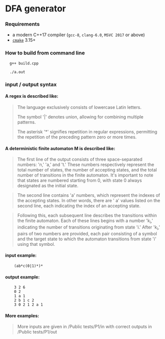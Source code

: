 # DFA generator

[//]: # (### Deterministic Finite Automaton Generator and converter C++)

### Requirements
* a modern C++17 compiler (`gcc-8`, `clang-6.0`, `MSVC 2017` or above)
* [`cmake`](https://cmake.org) 3.15+

### How to build from command line



```shell
  g++ build.cpp
```

```shell
  ./a.out 
```

### input / output syntax 

#### A regex is described like: 

> The language exclusively consists of lowercase Latin letters.
>
> The symbol '|' denotes union, allowing for combining multiple patterns.
>
> The asterisk '*' signifies repetition in regular expressions, permitting the repetition of the
> preceding pattern zero or more times.

#### A deterministic finite automaton M is described like: 

> The first line of the output consists of three space-separated numbers: 'n,' 'a,' and 't.' These numbers respectively
> represent the total number of states, the number of accepting states, and the total number of transitions in the
> finite
> automaton. It's important to note that states are numbered starting from 0, with state 0 always designated as the
> initial state.

> The second line contains 'a' numbers, which represent the indexes of the accepting states. In other words, there are '
> a' values listed on the second line, each indicating the index of an accepting state.

> Following this, each subsequent line describes the transitions within the finite automaton. Each of these lines begins
> with a number 'k<sub>i</sub>,' indicating the number of transitions originating from state 'i.' After 'k<sub>i</sub>,'
> pairs of two numbers
> are provided, each pair consisting of a symbol and the target state to which the automaton transitions from state 'i'
> using that symbol.


#### input example:

```
    (ab*c(0|1)*)*
```

#### output example:

```
    3 2 6
    0 2
    1 a 1
    2 b 1 c 2
    3 0 2 1 2 a 1
```

#### More examples:
> More inputs are given in /Public tests/P1/in with correct outputs in /Public tests/P1/out

